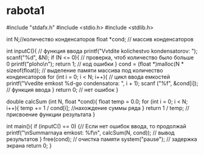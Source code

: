 # rabota1
#include "stdafx.h"
#include <stdio.h>
#include <stdlib.h>

int N;//количество конденсаторов
float *cond; // массив конденсаторов

int inputC(){ // функция ввода
	printf("Vvtdite kolichestvo kondensatorov: ");
	scanf("%d", &N);
	if (N <= 0){ // проверка, чтоб количество было больше 0
		printf("ploho\n");
		return 1; // код ошибки
	}
	cond = (float *)malloc(N * sizeof(float)); // выделение памяти массива под количество конденсаторов
	for (int i = 0; i < N; i++){ // цикл ввода емкостей
		printf("Vvedite emkost %d-go condensatora: ", i + 1);
		scanf ("%f", &cond[i]); // функция ввода
	}
	return 0; // нет ошибок
}

double calcSum (int N, float *cond){
	float temp = 0.0;
	for (int i = 0; i < N; i++){
		temp += 1 / cond[i]; //нахождение суммы ряда
	}
	return 1 / temp; //присвоение функции результата
}


int main(){
	if (inputC() == 0) {// Если нет ошибок ввода, то продолжай
		printf("\nSummarnaya emkost: %f\n", calcSum(N, cond)); // вывод результатов
	}
	free(cond); // очистка памяти
	system("pause"); // задержка экрана
	return 0;
}
